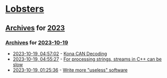# [Lobsters](../../../README.md)

## [Archives](../../index.md) for [2023](../index.md)

### [Archives](../../index.md) for [2023-10-19](index.md)

* [2023-10-19, 04:57:02](https://lobste.rs/s/gyr6i1/kona_can_decoding) - [Kona CAN Decoding](https://www.projectgus.com/2023/10/kona-can-decoding/)
* [2023-10-19, 04:55:27](https://lobste.rs/s/jwavju/for_processing_strings_streams_c_can_be) - [For processing strings, streams in C++ can be slow](https://lemire.me/blog/2023/10/19/for-processing-strings-streams-in-c-can-be-slow/)
* [2023-10-19, 01:25:36](https://lobste.rs/s/c90ird/write_more_useless_software) - [Write more \"useless\" software](https://ntietz.com/blog/write-more-useless-software/)
